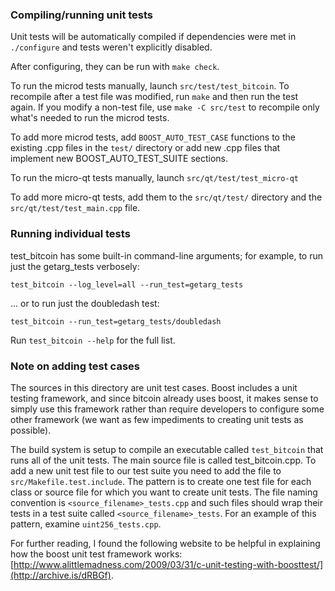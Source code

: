 ### Compiling/running unit tests

Unit tests will be automatically compiled if dependencies were met in `./configure`
and tests weren't explicitly disabled.

After configuring, they can be run with `make check`.

To run the microd tests manually, launch `src/test/test_bitcoin`. To recompile
after a test file was modified, run `make` and then run the test again. If you
modify a non-test file, use `make -C src/test` to recompile only what's needed
to run the microd tests.

To add more microd tests, add `BOOST_AUTO_TEST_CASE` functions to the existing
.cpp files in the `test/` directory or add new .cpp files that
implement new BOOST_AUTO_TEST_SUITE sections.

To run the micro-qt tests manually, launch `src/qt/test/test_micro-qt`

To add more micro-qt tests, add them to the `src/qt/test/` directory and
the `src/qt/test/test_main.cpp` file.

### Running individual tests

test_bitcoin has some built-in command-line arguments; for
example, to run just the getarg_tests verbosely:

    test_bitcoin --log_level=all --run_test=getarg_tests

... or to run just the doubledash test:

    test_bitcoin --run_test=getarg_tests/doubledash

Run `test_bitcoin --help` for the full list.

### Note on adding test cases

The sources in this directory are unit test cases.  Boost includes a
unit testing framework, and since bitcoin already uses boost, it makes
sense to simply use this framework rather than require developers to
configure some other framework (we want as few impediments to creating
unit tests as possible).

The build system is setup to compile an executable called `test_bitcoin`
that runs all of the unit tests.  The main source file is called
test_bitcoin.cpp. To add a new unit test file to our test suite you need
to add the file to `src/Makefile.test.include`. The pattern is to create
one test file for each class or source file for which you want to create
unit tests.  The file naming convention is `<source_filename>_tests.cpp`
and such files should wrap their tests in a test suite
called `<source_filename>_tests`. For an example of this pattern,
examine `uint256_tests.cpp`.

For further reading, I found the following website to be helpful in
explaining how the boost unit test framework works:
[http://www.alittlemadness.com/2009/03/31/c-unit-testing-with-boosttest/](http://archive.is/dRBGf).
